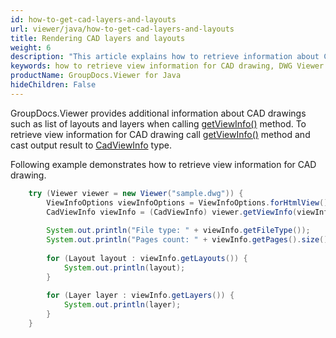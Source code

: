 ```yaml
---
id: how-to-get-cad-layers-and-layouts
url: viewer/java/how-to-get-cad-layers-and-layouts
title: Rendering CAD layers and layouts
weight: 6
description: "This article explains how to retrieve information about CAD drawings with GroupDocs.Viewer within your Java applications when we are going to create a DWG Viewer."
keywords: how to retrieve view information for CAD drawing, DWG Viewer
productName: GroupDocs.Viewer for Java
hideChildren: False
---
```

GroupDocs.Viewer provides additional information about CAD drawings such as list of layouts and layers when calling [getViewInfo()](https://apireference.groupdocs.com/viewer/java/com.groupdocs.viewer/Viewer#getViewInfo(com.groupdocs.viewer.options.ViewInfoOptions)) method. To retrieve view information for CAD drawing call [getViewInfo()](https://apireference.groupdocs.com/viewer/java/com.groupdocs.viewer/Viewer#getViewInfo(com.groupdocs.viewer.options.ViewInfoOptions)) method and cast output result to [CadViewInfo](https://apireference.groupdocs.com/viewer/java/com.groupdocs.viewer.results/CadViewInfo) type.

Following example demonstrates how to retrieve view information for CAD drawing.

```java
    try (Viewer viewer = new Viewer("sample.dwg")) {
        ViewInfoOptions viewInfoOptions = ViewInfoOptions.forHtmlView();
        CadViewInfo viewInfo = (CadViewInfo) viewer.getViewInfo(viewInfoOptions);
    
        System.out.println("File type: " + viewInfo.getFileType());
        System.out.println("Pages count: " + viewInfo.getPages().size());
    
        for (Layout layout : viewInfo.getLayouts()) {
            System.out.println(layout);
        }
    
        for (Layer layer : viewInfo.getLayers()) {
            System.out.println(layer);
        }
    }
```
